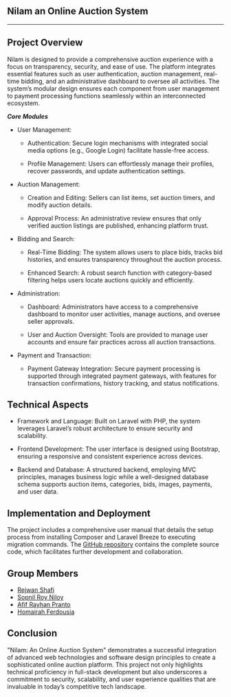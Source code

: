 ## Nilam an Online Auction System
---
Project Overview
---
Nilam is designed to provide a comprehensive auction experience with a focus on transparency, security, and ease of use. The platform integrates essential features such as user authentication, auction management, real-time bidding, and an administrative dashboard to oversee all activities. The system’s modular design ensures each component from user management to payment processing functions seamlessly within an interconnected ecosystem.

_**Core Modules**_

- User Management:

    - Authentication: Secure login mechanisms with integrated social media options (e.g., Google Login) facilitate hassle-free access.
    
    - Profile Management: Users can effortlessly manage their profiles, recover passwords, and update authentication settings.

- Auction Management:

    - Creation and Editing: Sellers can list items, set auction timers, and modify auction details.

    - Approval Process: An administrative review ensures that only verified auction listings are published, enhancing platform trust.

- Bidding and Search:

    - Real-Time Bidding: The system allows users to place bids, tracks bid histories, and ensures transparency throughout the auction process.
    
    - Enhanced Search: A robust search function with category-based filtering helps users locate auctions quickly and efficiently.

- Administration:

    - Dashboard: Administrators have access to a comprehensive dashboard to monitor user activities, manage auctions, and oversee seller approvals.
    
    - User and Auction Oversight: Tools are provided to manage user accounts and ensure fair practices across all auction transactions.

- Payment and Transaction:

    - Payment Gateway Integration: Secure payment processing is supported through integrated payment gateways, with features for transaction confirmations, history tracking, and status notifications.


Technical Aspects
---
- Framework and Language: Built on Laravel with PHP, the system leverages Laravel’s robust architecture to ensure security and scalability.

- Frontend Development: The user interface is designed using Bootstrap, ensuring a responsive and consistent experience across devices.

- Backend and Database: A structured backend, employing MVC principles, manages business logic while a well-designed database schema supports auction items, categories, bids, images, payments, and user data.

Implementation and Deployment
---
The project includes a comprehensive user manual that details the setup process from installing Composer and Laravel Breeze to executing migration commands. The [GitHub repository](RejwanShafi/nilam-an-online-auction-system) contains the complete source code, which facilitates further development and collaboration.

**Group Members**
---
 - [Rejwan Shafi](https://www.linkedin.com/in/rejwan-shafi-905ba32a8/)
 - [Sopnil Roy Niloy](https://github.com/Niloy-Roy23)
 - [Afif Rayhan Pranto](https://github.com/Afifhunter32)
 - [Homairah Ferdousia](https://github.com/HOMAIRAH-FERDOUSIA)

Conclusion
---
"Nilam: An Online Auction System" demonstrates a successful integration of advanced web technologies and software design principles to create a sophisticated online auction platform. This project not only highlights technical proficiency in full-stack development but also underscores a commitment to security, scalability, and user experience qualities that are invaluable in today’s competitive tech landscape.

